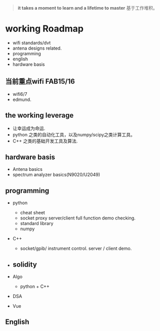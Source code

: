 >  **it takes a moment to learn and a lifetime to master**
基于工作堆积。
# working Roadmap
- wifi standards/dvt
- antena designs related.
- programming
- english
- hardware basis
## 当前重点wifi FAB15/16
- wifi6/7
- edmund.
## the working leverage
- 让幸运成为命运.
- python 之类的自动化工具，以及numpy/scipy之类计算工具。
- C++ 之类的基础开发工具及算法.

## hardware basis
- Antena basics
- spectrum analyzer basics(N9020/U2049)

## programming
- python
    - cheat sheet
    - socket proxy server/client full function demo checking.
    - standard library 
    - numpy

- C++

    - socket/gpib/ instrument control. server / client demo.
- solidity
    - 
- Algo
    - python + C++
- DSA
- Vue

## English
